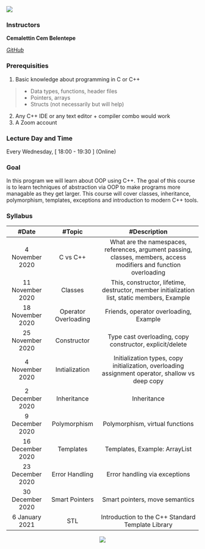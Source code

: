 [![](https://ituacm.com/wp-content/uploads/2017/12/fb-tes-720p-1024x576.png)](https://ituacm.com/wp-content/uploads/2017/12/fb-tes-720p-1024x576.png)

### Instructors

**Cemalettin Cem Belentepe**

[*GitHub*](https://github.com/theCCB)

### Prerequisities
1. Basic knowledge about programming in C or C++
  >* Data types, functions, header files
  >* Pointers, arrays
  >* Structs (not necessarily but will help)
2. Any C++ IDE or any text editor + compiler combo would work
3. A Zoom account

### Lecture Day and Time
Every Wednesday, [ 18:00 - 19:30 ] (Online)

### Goal

In this program we will learn about OOP using C++. The goal of this course is to learn techniques of abstraction via OOP to make programs more managable as they get larger. This course will cover classes, inheritance, polymorphism, templates, exceptions and introduction to modern C++ tools.

### Syllabus

|  #Date |  #Topic  | #Description  |
| :------------: | :------------: | :------------: |
| 4 November 2020 | C vs C++ | What are the namespaces, references, argument passing, classes, members, access modifiers and function overloading |
| 11 November 2020 | Classes | This, constructor, lifetime, destructor, member initialization list, static members, Example |
| 18 November 2020 | Operator Overloading | Friends, operator overloading, Example |
| 25 November 2020 | Constructor | Type cast overloading, copy constructor, explicit/delete |
| 4 November 2020 | Inıtialization |  Initialization types, copy initialization, overloading assignment operator, shallow vs deep copy |
| 2 December 2020 | Inheritance | Inheritance |
| 9 December 2020 | Polymorphism | Polymorphism, virtual functions |
| 16 December 2020 | Templates | Templates, Example: ArrayList |
| 23 December 2020 | Error Handling | Error handling via exceptions |
| 30 December 2020 | Smart Pointers | Smart pointers, move semantics |
| 6 January 2021 | STL | Introduction to the C++ Standard Template Library |

<p align="center">
  <a href="//ituacm.com" target="_blank">
    <img src="https://ituacm.com/wp-content/uploads/2017/08/itu-logo.png">
  </a>
</p>
